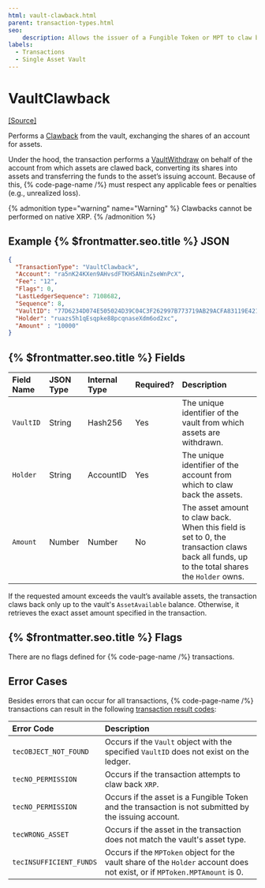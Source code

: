 ```yaml
---
html: vault-clawback.html
parent: transaction-types.html
seo:
    description: Allows the issuer of a Fungible Token or MPT to claw back funds from the vault. 
labels:
  - Transactions
  - Single Asset Vault
---
```


# VaultClawback

[[Source]](https://github.com/XRPLF/rippled/blob/9d619b9dc579c592f0560c1b40fd3c98d7587d23/src/xrpld/app/tx/detail/VaultClawback.cpp "Source")

Performs a [Clawback](https://xrpl.org/docs/use-cases/tokenization/stablecoin-issuer#clawback) from the vault, exchanging the shares of an account for assets.

Under the hood, the transaction performs a [VaultWithdraw](./vault-withdraw.md) on behalf of the account from which assets are clawed back, converting its shares into assets and transferring the funds to the asset’s issuing account. Because of this, {% code-page-name /%} must respect any applicable fees or penalties (e.g., unrealized loss).

{% admonition type="warning" name="Warning" %}
Clawbacks cannot be performed on native XRP.
{% /admonition %}

## Example {% $frontmatter.seo.title %} JSON

```json
{
  "TransactionType": "VaultClawback",
  "Account": "ra5nK24KXen9AHvsdFTKHSANinZseWnPcX",
  "Fee": "12",
  "Flags": 0,
  "LastLedgerSequence": 7108682,
  "Sequence": 8,
  "VaultID": "77D6234D074E505024D39C04C3F262997B773719AB29ACFA83119E4210328776",
  "Holder": "ruazs5h1qEsqpke88pcqnaseXdm6od2xc",
  "Amount" : "10000"
}
```

## {% $frontmatter.seo.title %} Fields

| Field Name | JSON Type | Internal Type | Required? | Description |
| :--------- | :-------- | :------------ | :-------- | :---------- |
| `VaultID`  | String    | Hash256       | Yes       | The unique identifier of the vault from which assets are withdrawn. |
| `Holder`   | String    | AccountID     | Yes       | The unique identifier of the account from which to claw back the assets. |
| `Amount`   | Number    | Number        | No        | The asset amount to claw back. When this field is set to 0, the transaction claws back all funds, up to the total shares the `Holder` owns. |

If the requested amount exceeds the vault’s available assets, the transaction claws back only up to the vault's `AssetAvailable` balance. Otherwise, it retrieves the exact asset amount specified in the transaction.

## {% $frontmatter.seo.title %} Flags

There are no flags defined for {% code-page-name /%} transactions.

## Error Cases

Besides errors that can occur for all transactions, {% code-page-name /%} transactions can result in the following [transaction result codes](https://xrpl.org/docs/references/protocol/transactions/transaction-results):

| Error Code              | Description |
| :---------------------- | :---------- |
| `tecOBJECT_NOT_FOUND`   | Occurs if the `Vault` object with the specified `VaultID` does not exist on the ledger. |
| `tecNO_PERMISSION`      | Occurs if the transaction attempts to claw back `XRP`. |
| `tecNO_PERMISSION`      | Occurs if the asset is a Fungible Token and the transaction is not submitted by the issuing account. |
| `tecWRONG_ASSET`        | Occurs if the asset in the transaction does not match the vault's asset type. |
| `tecINSUFFICIENT_FUNDS` | Occurs if the `MPToken` object for the vault share of the `Holder` account does not exist, or if `MPToken.MPTAmount` is 0. |
